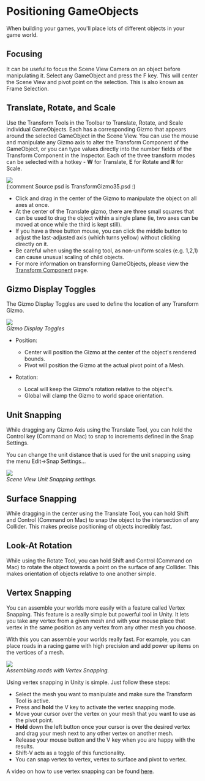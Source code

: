 Positioning GameObjects
=======================


When building your games, you'll place lots of different objects in your game world.


Focusing
--------


It can be useful to focus the Scene View Camera on an object before manipulating it.  Select any GameObject and press the <span class=menu>F</span> key.  This will center the Scene View and pivot point on the selection.  This is also known as Frame Selection.


Translate, Rotate, and Scale
----------------------------


Use the Transform Tools in the Toolbar to Translate, Rotate, and Scale individual GameObjects.  Each has a corresponding Gizmo that appears around the selected GameObject in the Scene View.  You can use the mouse and manipulate any Gizmo axis to alter the <span class=keyword>Transform</span> Component of the GameObject, or you can type values directly into the number fields of the Transform Component in the Inspector. Each of the three transform modes can be selected with a hotkey - __W__ for Translate, __E__ for Rotate and __R__ for Scale.


![](http://docwiki.hq.unity3d.com/uploads/Main/TransformGizmo35.png)  
(:comment Source psd is TransformGizmo35.psd :)

* Click and drag in the center of the Gizmo to manipulate the object on all axes at once.
* At the center of the Translate gizmo, there are three small squares that can be used to drag the object within a single plane (ie, two axes can be moved at once while the third is kept still).
* If you have a three button mouse, you can click the middle button to adjust the last-adjusted axis (which turns yellow) without clicking directly on it.
* Be careful when using the scaling tool, as non-uniform scales (e.g. 1,2,1) can cause unusual scaling of child objects.
* For more information on transforming GameObjects, please view the [Transform Component](class-Transform.md) page.


Gizmo Display Toggles
---------------------


The <span class=keyword>Gizmo Display Toggles</span> are used to define the location of any Transform Gizmo. 


![](http://docwiki.hq.unity3d.com/uploads/Main/HandlePositionButtons.png)  
_Gizmo Display Toggles_

* Position:
    * <span class=menu>Center</span> will position the Gizmo at the center of the object's rendered bounds.
    * <span class=menu>Pivot</span> will position the Gizmo at the actual pivot point of a Mesh.

* Rotation:
    * <span class=menu>Local</span> will keep the Gizmo's rotation relative to the object's.
    * <span class=menu>Global</span> will clamp the Gizmo to world space orientation.


Unit Snapping
-------------


While dragging any Gizmo Axis using the Translate Tool, you can hold the <span class=menu>Control</span> key (<span class=menu>Command</span> on Mac) to snap to increments defined in the <span class=keyword>Snap Settings</span>.

You can change the unit distance that is used for the unit snapping using the menu <span class=menu>Edit->Snap Settings...</span>


![](http://docwiki.hq.unity3d.com/uploads/Main/SceneViewUnitSnappingSettings.png)  
_Scene View Unit Snapping settings._


Surface Snapping
----------------


While dragging in the center using the Translate Tool, you can hold <span class=menu>Shift</span> and <span class=menu>Control</span> (<span class=menu>Command</span> on Mac) to snap the object to the intersection of any <span class=keyword>Collider</span>. This makes precise positioning of objects incredibly fast.

Look-At Rotation
----------------


While using the Rotate Tool, you can hold <span class=menu>Shift</span> and <span class=menu>Control</span> (<span class=menu>Command</span> on Mac) to rotate the object towards a point on the surface of any <span class=keyword>Collider</span>. This makes orientation of objects relative to one another simple.


Vertex Snapping
---------------


You can assemble your worlds more easily with a feature called <span class=keyword>Vertex Snapping</span>. This feature is a really simple but powerful tool in Unity. It lets you take any vertex from a given mesh and with your mouse place that vertex in the same position as any vertex from any other mesh you choose.

With this you can assemble your worlds really fast. For example, you can place roads in a racing game with high precision and add power up items on the vertices of a mesh.


![](http://docwiki.hq.unity3d.com/uploads/Main/SceneViewVertexSnapping.png)  
_Assembling roads with Vertex Snapping._

Using vertex snapping in Unity is simple. Just follow these steps:

* Select the mesh you want to manipulate and make sure the Transform Tool is active.
* Press and __hold__ the <span class=menu>V</span> key to activate the vertex snapping mode.
* Move your cursor over the vertex on your mesh that you want to use as the pivot point.
* __Hold__ down the left button once your cursor is over the desired vertex and drag your mesh next to any other vertex on another mesh.
* Release your mouse button and the <span class=menu>V</span> key when you are happy with the results.
* <span class=menu>Shift-V</span> acts as a toggle of this functionality.
* You can snap vertex to vertex, vertex to surface and pivot to vertex.

A video on how to use vertex snapping can be found [here](http://vimeo.com/10945727.md).

